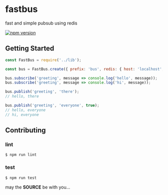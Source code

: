 # fastbus

fast and simple pubsub using redis

[![npm version](https://badge.fury.io/js/%40fastcampus%2Ffastbus.svg)](https://badge.fury.io/js/%40fastcampus%2Ffastbus)

## Getting Started

```js
const FastBus = require('../lib');

const bus = FastBus.create({ prefix: 'bus', redis: { host: 'localhost', port: 6379, db: 0 } });

bus.subscribe('greeting', message => console.log('hello', message));
bus.subscribe('greeting', message => console.log('hi', message));

bus.publish('greeting', 'there');
// hello, there

bus.publish('greeting', 'everyone', true);
// hello, everyone
// hi, everyone
```

## Contributing

### lint

```console
$ npm run lint
```

### test

```console
$ npm run test
```

may the **SOURCE** be with you...
